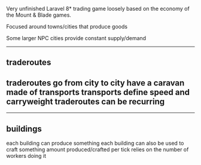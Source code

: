 Very unfinished Laravel 8* trading game loosely based on the economy of the Mount & Blade games.

Focused around towns/cities that produce goods

Some larger NPC cities provide constant supply/demand

---

traderoutes
--
traderoutes go from city to city
have a caravan made of transports
transports define speed and carryweight
traderoutes can be recurring
-


----
buildings
----
each building can produce something
each building can also be used to craft something
amount produced/crafted per tick relies on the number of workers doing it
